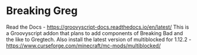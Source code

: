 # Breaking Greg

Read the Docs - https://groovyscript-docs.readthedocs.io/en/latest/
This is a Groovyscript addon that plans to add components of Breaking Bad and the like to Gregtech.
Also install the latest version of multiblocked for 1.12.2 - https://www.curseforge.com/minecraft/mc-mods/multiblocked/
